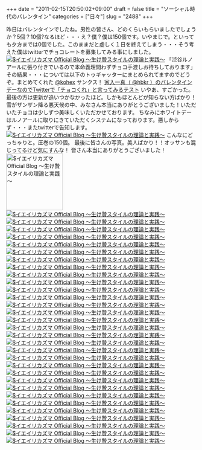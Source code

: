 +++
date = "2011-02-15T20:50:02+09:00"
draft = false
title = "ソーシャル時代のバレンタイン"
categories = ["日々"]
slug = "2488"
+++

昨日はバレンタインでしたね。男性の皆さん、どのくらいもらいましたでしょうか？5個？10個?なるほど・・・え？僕？僕は150個です。いやまじで。といっても夕方までは0個でした。このままだと虚しく１日を終えてしまう・・・そう考えた僕はtwitterでチョコレートを募集してみる事にしました。
<a href="http://ieiri.net/wordpress/wp-content/uploads/ameblo/blog_import_4f7a3ac07fde8.png"><img src="http://ieiri.net/wordpress/wp-content/uploads/ameblo/blog_import_4f7a3ac07fde8.png"  alt="$イエイリカズマ Official Blog ～生け贄スタイルの理論と実践～" border="0" /></a>
「渋谷ルノアールに張り付きでいるので本命義理問わずチョコ手渡しお待ちしております」
その結果・・・については以下のトゥギャッターにまとめられてますのでどうぞ。まとめてくれた <a href="http://twitter.com/kohex" target="_blank">@kohex</a> サンクス！
<a href="http://togetter.com/li/100967" target="_blank">家入一真（ @hbkr ）のバレンタインデーなのでTwitterで「チョコくれ」と言ってみるテスト</a>
いやあ、すごかった。最後の方は更新が追いつかなかったほど。しかもほとんどが知らない方ばかり！雪がザンザン降る悪天候の中、みなさん本当にありがとうございました！いただいたチョコは少しずつ美味しくいただかせております。
ちなみにホワイトデーはルノアールに取りにきていただくシステムになっております。悪しからず・・・またtwitterで告知します。
<a href="http://ieiri.net/wordpress/wp-content/uploads/ameblo/blog_import_4f7a3ac0e2c42.jpg"><img src="http://ieiri.net/wordpress/wp-content/uploads/ameblo/blog_import_4f7a3ac0e2c42.jpg"  alt="$イエイリカズマ Official Blog ～生け贄スタイルの理論と実践～" border="0" /></a>
こんなにどっちゃりと。圧巻の150個。
最後に皆さんの写真。美人ばかり！！オッサンも混じってるけど気にすんな！
皆さん本当にありがとうございました！
<a href="http://ieiri.net/wordpress/wp-content/uploads/ameblo/blog_import_4f7a3ac138c51.jpg"><img src="http://ieiri.net/wordpress/wp-content/uploads/ameblo/blog_import_4f7a3ac138c51.jpg"  alt="$イエイリカズマ Official Blog ～生け贄スタイルの理論と実践～" width="150" height="150" border="0" /></a><a href="http://ieiri.net/wordpress/wp-content/uploads/ameblo/blog_import_4f7a3ac17fc2f.jpg"><img src="http://ieiri.net/wordpress/wp-content/uploads/ameblo/blog_import_4f7a3ac17fc2f.jpg"  alt="$イエイリカズマ Official Blog ～生け贄スタイルの理論と実践～" border="0" /></a><a href="http://ieiri.net/wordpress/wp-content/uploads/ameblo/blog_import_4f7a3ac1c618d.jpg"><img src="http://ieiri.net/wordpress/wp-content/uploads/ameblo/blog_import_4f7a3ac1c618d.jpg"  alt="$イエイリカズマ Official Blog ～生け贄スタイルの理論と実践～" border="0" /></a><a href="http://ieiri.net/wordpress/wp-content/uploads/ameblo/blog_import_4f7a3ac21ed68.jpg"><img src="http://ieiri.net/wordpress/wp-content/uploads/ameblo/blog_import_4f7a3ac21ed68.jpg"  alt="$イエイリカズマ Official Blog ～生け贄スタイルの理論と実践～" border="0" /></a><a href="http://ieiri.net/wordpress/wp-content/uploads/ameblo/blog_import_4f7a3ac267773.jpg"><img src="http://ieiri.net/wordpress/wp-content/uploads/ameblo/blog_import_4f7a3ac267773.jpg"  alt="$イエイリカズマ Official Blog ～生け贄スタイルの理論と実践～" border="0" /></a><a href="http://ieiri.net/wordpress/wp-content/uploads/ameblo/blog_import_4f7a3ac2af0c9.jpg"><img src="http://ieiri.net/wordpress/wp-content/uploads/ameblo/blog_import_4f7a3ac2af0c9.jpg"  alt="$イエイリカズマ Official Blog ～生け贄スタイルの理論と実践～" border="0" /></a><a href="http://ieiri.net/wordpress/wp-content/uploads/ameblo/blog_import_4f7a3ac2ee472.jpg"><img src="http://ieiri.net/wordpress/wp-content/uploads/ameblo/blog_import_4f7a3ac2ee472.jpg"  alt="$イエイリカズマ Official Blog ～生け贄スタイルの理論と実践～" border="0" /></a><a href="http://ieiri.net/wordpress/wp-content/uploads/ameblo/blog_import_4f7a3ac34f83a.jpg"><img src="http://ieiri.net/wordpress/wp-content/uploads/ameblo/blog_import_4f7a3ac34f83a.jpg"  alt="$イエイリカズマ Official Blog ～生け贄スタイルの理論と実践～" border="0" /></a><a href="http://ieiri.net/wordpress/wp-content/uploads/ameblo/blog_import_4f7a3ac38d11a.jpg"><img src="http://ieiri.net/wordpress/wp-content/uploads/ameblo/blog_import_4f7a3ac38d11a.jpg"  alt="$イエイリカズマ Official Blog ～生け贄スタイルの理論と実践～" border="0" /></a><a href="http://ieiri.net/wordpress/wp-content/uploads/ameblo/blog_import_4f7a3ac3ddf22.jpg"><img src="http://ieiri.net/wordpress/wp-content/uploads/ameblo/blog_import_4f7a3ac3ddf22.jpg"  alt="$イエイリカズマ Official Blog ～生け贄スタイルの理論と実践～" border="0" /></a><a href="http://ieiri.net/wordpress/wp-content/uploads/ameblo/blog_import_4f7a3ac44552b.jpg"><img src="http://ieiri.net/wordpress/wp-content/uploads/ameblo/blog_import_4f7a3ac44552b.jpg"  alt="$イエイリカズマ Official Blog ～生け贄スタイルの理論と実践～" border="0" /></a><a href="http://ieiri.net/wordpress/wp-content/uploads/ameblo/blog_import_4f7a3ac48727b.jpg"><img src="http://ieiri.net/wordpress/wp-content/uploads/ameblo/blog_import_4f7a3ac48727b.jpg"  alt="$イエイリカズマ Official Blog ～生け贄スタイルの理論と実践～" border="0" /></a><a href="http://ieiri.net/wordpress/wp-content/uploads/ameblo/blog_import_4f7a3ac4c3ffa.jpg"><img src="http://ieiri.net/wordpress/wp-content/uploads/ameblo/blog_import_4f7a3ac4c3ffa.jpg"  alt="$イエイリカズマ Official Blog ～生け贄スタイルの理論と実践～" border="0" /></a><a href="http://ieiri.net/wordpress/wp-content/uploads/ameblo/blog_import_4f7a3ac5150da.jpg"><img src="http://ieiri.net/wordpress/wp-content/uploads/ameblo/blog_import_4f7a3ac5150da.jpg"  alt="$イエイリカズマ Official Blog ～生け贄スタイルの理論と実践～" border="0" /></a><a href="http://ieiri.net/wordpress/wp-content/uploads/ameblo/blog_import_4f7a3ac545fd1.jpg"><img src="http://ieiri.net/wordpress/wp-content/uploads/ameblo/blog_import_4f7a3ac545fd1.jpg"  alt="$イエイリカズマ Official Blog ～生け贄スタイルの理論と実践～" border="0" /></a><a href="http://ieiri.net/wordpress/wp-content/uploads/ameblo/blog_import_4f7a3ac57eefb.jpg"><img src="http://ieiri.net/wordpress/wp-content/uploads/ameblo/blog_import_4f7a3ac57eefb.jpg"  alt="$イエイリカズマ Official Blog ～生け贄スタイルの理論と実践～" border="0" /></a><a href="http://ieiri.net/wordpress/wp-content/uploads/ameblo/blog_import_4f7a3ac5cd418.jpg"><img src="http://ieiri.net/wordpress/wp-content/uploads/ameblo/blog_import_4f7a3ac5cd418.jpg"  alt="$イエイリカズマ Official Blog ～生け贄スタイルの理論と実践～" border="0" /></a><a href="http://ieiri.net/wordpress/wp-content/uploads/ameblo/blog_import_4f7a3ac619303.jpg"><img src="http://ieiri.net/wordpress/wp-content/uploads/ameblo/blog_import_4f7a3ac619303.jpg"  alt="$イエイリカズマ Official Blog ～生け贄スタイルの理論と実践～" border="0" /></a><a href="http://ieiri.net/wordpress/wp-content/uploads/ameblo/blog_import_4f7a3ac65bba2.jpg"><img src="http://ieiri.net/wordpress/wp-content/uploads/ameblo/blog_import_4f7a3ac65bba2.jpg"  alt="$イエイリカズマ Official Blog ～生け贄スタイルの理論と実践～" border="0" /></a><a href="http://ieiri.net/wordpress/wp-content/uploads/ameblo/blog_import_4f7a3ac68ca4d.jpg"><img src="http://ieiri.net/wordpress/wp-content/uploads/ameblo/blog_import_4f7a3ac68ca4d.jpg"  alt="$イエイリカズマ Official Blog ～生け贄スタイルの理論と実践～" border="0" /></a><a href="http://ieiri.net/wordpress/wp-content/uploads/ameblo/blog_import_4f7a3ac6cfd0e.jpg"><img src="http://ieiri.net/wordpress/wp-content/uploads/ameblo/blog_import_4f7a3ac6cfd0e.jpg"  alt="$イエイリカズマ Official Blog ～生け贄スタイルの理論と実践～" border="0" /></a><a href="http://ieiri.net/wordpress/wp-content/uploads/ameblo/blog_import_4f7a3ac716f18.jpg"><img src="http://ieiri.net/wordpress/wp-content/uploads/ameblo/blog_import_4f7a3ac716f18.jpg"  alt="$イエイリカズマ Official Blog ～生け贄スタイルの理論と実践～" border="0" /></a><a href="http://ieiri.net/wordpress/wp-content/uploads/ameblo/blog_import_4f7a3ac75084c.jpg"><img src="http://ieiri.net/wordpress/wp-content/uploads/ameblo/blog_import_4f7a3ac75084c.jpg"  alt="$イエイリカズマ Official Blog ～生け贄スタイルの理論と実践～" border="0" /></a><a href="http://ieiri.net/wordpress/wp-content/uploads/ameblo/blog_import_4f7a3ac78de47.jpg"><img src="http://ieiri.net/wordpress/wp-content/uploads/ameblo/blog_import_4f7a3ac78de47.jpg"  alt="$イエイリカズマ Official Blog ～生け贄スタイルの理論と実践～" border="0" /></a><a href="http://ieiri.net/wordpress/wp-content/uploads/ameblo/blog_import_4f7a3ac7d5506.jpg"><img src="http://ieiri.net/wordpress/wp-content/uploads/ameblo/blog_import_4f7a3ac7d5506.jpg"  alt="$イエイリカズマ Official Blog ～生け贄スタイルの理論と実践～" border="0" /></a><a href="http://ieiri.net/wordpress/wp-content/uploads/ameblo/blog_import_4f7a3ac824be6.jpg"><img src="http://ieiri.net/wordpress/wp-content/uploads/ameblo/blog_import_4f7a3ac824be6.jpg"  alt="$イエイリカズマ Official Blog ～生け贄スタイルの理論と実践～" border="0" /></a><a href="http://ieiri.net/wordpress/wp-content/uploads/ameblo/blog_import_4f7a3ac879612.jpg"><img src="http://ieiri.net/wordpress/wp-content/uploads/ameblo/blog_import_4f7a3ac879612.jpg"  alt="$イエイリカズマ Official Blog ～生け贄スタイルの理論と実践～" border="0" /></a><a href="http://ieiri.net/wordpress/wp-content/uploads/ameblo/blog_import_4f7a3ac8ca68f.jpg"><img src="http://ieiri.net/wordpress/wp-content/uploads/ameblo/blog_import_4f7a3ac8ca68f.jpg"  alt="$イエイリカズマ Official Blog ～生け贄スタイルの理論と実践～" border="0" /></a><a href="http://ieiri.net/wordpress/wp-content/uploads/ameblo/blog_import_4f7a3ac9712ea.jpg"><img src="http://ieiri.net/wordpress/wp-content/uploads/ameblo/blog_import_4f7a3ac9712ea.jpg"  alt="$イエイリカズマ Official Blog ～生け贄スタイルの理論と実践～" borde
r="0" /></a><a href="http://ieiri.net/wordpress/wp-content/uploads/ameblo/blog_import_4f7a3ac9a6931.jpg"><img src="http://ieiri.net/wordpress/wp-content/uploads/ameblo/blog_import_4f7a3ac9a6931.jpg"  alt="$イエイリカズマ Official Blog ～生け贄スタイルの理論と実践～" border="0" /></a><a href="http://ieiri.net/wordpress/wp-content/uploads/ameblo/blog_import_4f7a3ac9e01ed.jpg"><img src="http://ieiri.net/wordpress/wp-content/uploads/ameblo/blog_import_4f7a3ac9e01ed.jpg"  alt="$イエイリカズマ Official Blog ～生け贄スタイルの理論と実践～" border="0" /></a><a href="http://ieiri.net/wordpress/wp-content/uploads/ameblo/blog_import_4f7a3aca2d83a.jpg"><img src="http://ieiri.net/wordpress/wp-content/uploads/ameblo/blog_import_4f7a3aca2d83a.jpg"  alt="$イエイリカズマ Official Blog ～生け贄スタイルの理論と実践～" border="0" /></a>
